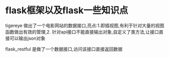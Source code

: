 # flask框架以及flask一些知识点
tigereye 做出了一个电影网站的数据接口,亮点:1.即插视图,有利于针对大量的视图函数做出有效的管理,2. 针对api接口不能直接输出对象,自定义了类方法,让接口直接可以输出json对象

flask_restful 是做了一个数据接口,访问该接口直接返回数据
